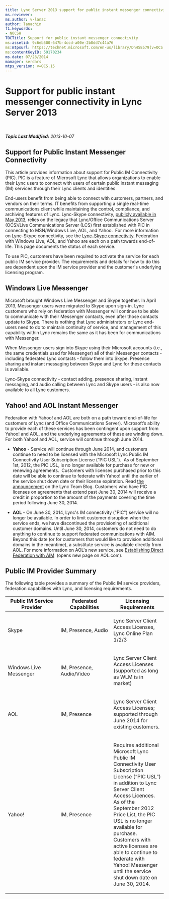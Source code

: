 ```yaml
---
title: Lync Server 2013 support for public instant messenger connectivity
ms.reviewer: 
ms.author: v-lanac
author: lanachin
f1.keywords:
- NOCSH
TOCTitle: Support for public instant messenger connectivity
ms:assetid: 9c6eb500-647b-4ccd-a00e-2b8dd7c44a76
ms:mtpsurl: https://technet.microsoft.com/en-us/library/Dn458579(v=OCS.15)
ms:contentKeyID: 59170234
ms.date: 07/23/2014
manager: serdars
mtps_version: v=OCS.15
---
```


<div data-xmlns="http://www.w3.org/1999/xhtml">

<div class="topic" data-xmlns="http://www.w3.org/1999/xhtml" data-msxsl="urn:schemas-microsoft-com:xslt" data-cs="http://msdn.microsoft.com/en-us/">

<div data-asp="http://msdn2.microsoft.com/asp">

# Support for public instant messenger connectivity in Lync Server 2013

</div>

<div id="mainSection">

<div id="mainBody">

<span> </span>

_**Topic Last Modified:** 2013-10-07_

<div>

## Support for Public Instant Messenger Connectivity

This article provides information about support for Public IM Connectivity (PIC). PIC is a feature of Microsoft Lync that allows organizations to enable their Lync users to connect with users of certain public instant messaging (IM) services through their Lync clients and identities.

End-users benefit from being able to connect with customers, partners, and vendors on their terms. IT benefits from supporting a single real-time communications client while maintaining the control, compliance, and archiving features of Lync. Lync-Skype connectivity, [publicly available in May 2013](http://blogs.technet.com/b/lync/archive/2013/05/23/lync-skype-connectivity-available-today.aspx), relies on the legacy that Lync/Office Communications Server (OCS)/Live Communications Server (LCS) first established with PIC in connecting to MSN/Windows Live, AOL, and Yahoo.  For more information on Lync-Skype connectivity, see the [Lync-Skype connectivity](http://office.microsoft.com/en-us/lync/lync-skype-connectivity-fx103789635.aspx). Federation with Windows Live, AOL, and Yahoo are each on a path towards end-of-life. This page documents the status of each service.

To use PIC, customers have been required to activate the service for each public IM service provider. The requirements and details for how to do this are dependent upon the IM service provider and the customer's underlying licensing program.

<div>

## Windows Live Messenger

Microsoft brought Windows Live Messenger and Skype together. In April 2013, Messenger users were migrated to Skype upon sign-in. Lync customers who rely on federation with Messenger will continue to be able to communicate with their Messenger contacts, even after those contacts update to Skype. There is nothing that Lync administrators or Lync end-users need to do to maintain continuity of service, and management of this capability within Lync remains the same as it has been for communications with Messenger. 

When Messenger users sign into Skype using their Microsoft accounts (i.e., the same credentials used for Messenger) all of their Messenger contacts - including federated Lync contacts - follow them into Skype. Presence sharing and instant messaging between Skype and Lync for these contacts is available. 

Lync-Skype connectivity - contact adding, presence sharing, instant messaging, and audio calling between Lync and Skype users - is also now available to all Lync customers.

</div>

<div>

## Yahoo\! and AOL Instant Messenger

Federation with Yahoo\! and AOL are both on a path toward end-of-life for customers of Lync (and Office Communications Server). Microsoft’s ability to provide each of these services has been contingent upon support from Yahoo\! and AOL, and the underlying agreements of these are winding down. For both Yahoo\! and AOL, service will continue through June 2014.

  - **Yahoo** - Service will continue through June 2014, and customers continue to need to be licensed with the Microsoft Lync Public IM Connectivity User Subscription License (“PIC USL”).  As of September 1st, 2012, the PIC USL, is no longer available for purchase for new or renewing agreements.  Customers with licenses purchased prior to this date will be able to continue to federate with Yahoo\! until the earlier of the service shut down date or their license expiration. Read [the announcement](http://blogs.technet.com/b/lync/archive/2012/11/26/lync-and-yahoo-federation-end-of-life.aspx) on the Lync Team Blog. Customers who have PIC licenses on agreements that extend past June 30, 2014 will receive a credit in proportion to the amount of the payments covering the time period following June 30, 2014.

  - **AOL** - On June 30, 2014, Lync's IM connectivity ("PIC") service will no longer be available. In order to limit customer disruption when the service ends, we have discontinued the provisioning of additional customer domains. Until June 30, 2014, customers do not need to do anything to continue to support federated communications with AIM. Beyond this date (or for customers that would like to provision additional domains in the meantime), a substitute service is available directly from AOL. For more information on AOL's new service, see [Establishing Direct Federation with AIM](http://aimenterprise.aol.com/pic.php)  (opens new page on AOL.com).  

</div>

<div>

## Public IM Provider Summary

The following table provides a summary of the Public IM service providers, federation capabilities with Lync, and licensing requirements.


<table>
<colgroup>
<col style="width: 33%" />
<col style="width: 33%" />
<col style="width: 33%" />
</colgroup>
<thead>
<tr class="header">
<th>Public IM Service Provider</th>
<th>Federated Capabilities</th>
<th>Licensing Requirements</th>
</tr>
</thead>
<tbody>
<tr class="odd">
<td><p>Skype</p></td>
<td><p>IM, Presence, Audio</p></td>
<td><p>Lync Server Client Access Licenses, Lync Online Plan 1/2/3</p></td>
</tr>
<tr class="even">
<td><p>Windows Live Messenger</p></td>
<td><p>IM, Presence, Audio/Video</p></td>
<td><p>Lync Server Client Access Licenses (supported as long as WLM is in market)</p></td>
</tr>
<tr class="odd">
<td><p>AOL</p></td>
<td><p>IM, Presence</p></td>
<td><p>Lync Server Client Access Licenses; supported through June 2014 for existing customers.</p></td>
</tr>
<tr class="even">
<td><p>Yahoo!</p></td>
<td><p>IM, Presence</p></td>
<td><p>Requires additional Microsoft Lync Public IM Connectivity User Subscription License (“PIC USL”) in addition to Lync Server Client Access Licences. As of the September 2012 Price List, the PIC USL is no longer available for purchase. Customers with active licenses are able to continue to federate with Yahoo! Messenger until the service shut down date on June 30, 2014.</p></td>
</tr>
</tbody>
</table>


</div>

</div>

</div>

<span> </span>

</div>

</div>

</div>

